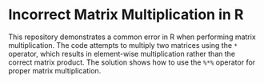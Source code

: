 # Incorrect Matrix Multiplication in R

This repository demonstrates a common error in R when performing matrix multiplication. The code attempts to multiply two matrices using the `*` operator, which results in element-wise multiplication rather than the correct matrix product. The solution shows how to use the `%*%` operator for proper matrix multiplication.